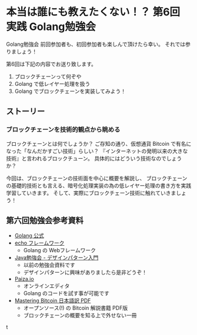 # 本当は誰にも教えたくない！？ 第6回 実践 Golang勉強会
Golang勉強会
前回参加者も、初回参加者も楽しんで頂けたら幸い。
それでは参りましょう！

第6回は下記の内容でお送り致します。
1. ブロックチェーンって何ぞや
1. Golang で低レイヤー処理を扱う
1. Golang でブロックチェーンを実装してみよう！

## ストーリー
### ブロックチェーンを技術的観点から眺める
ブロックチェーンとは何でしょうか？
ご存知の通り、仮想通貨 Bitcoin で有名になった「なんだかすごい技術」らしい？
『インターネットの発明以来の大きな技術』と言われるブロックチューン。
具体的にはどういう技術なのでしょうか？

今回は、ブロックチェーンの技術面を中心に概要を解説し、
ブロックチェーンの基礎的技術とも言える、暗号化処理実装の為の低レイヤー処理の書き方を実践学習していきます。
そして、実際にブロックチェーン技術に触れていきましょう！

## 第六回勉強会参考資料
- [Golang 公式](https://golang.org)
- [echo フレームワーク](https://echo.labstack.com)
    - Golang の Webフレームワーク
- [Java勉強会 - デザインパターン入門](https://github.com/akeyace/IntoroductoinToDesignPatterns)
    - 以前の勉強会資料です
    - デザインパターンに興味がありましたら是非どうぞ！
- [Paiza.io](https://paiza.io/)
    - オンラインエディタ
    - Golang のコードを試す事が可能です
- [Mastering Bitcoin 日本語訳 PDF](https://bitcoinbook.info/wp-content/translations/ja/book.pdf)
    - オープンソース(!) の Bitcoin 解説書籍 PDF版
    - ブロックチェーンの概要を知る上で外せない一冊

t
